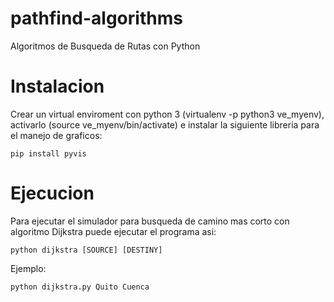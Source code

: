 # pathfind-algorithms
Algoritmos de Busqueda de Rutas con Python

# Instalacion
Crear un virtual enviroment con python 3 (virtualenv -p python3 ve_myenv), activarlo (source ve_myenv/bin/activate) e instalar la siguiente libreria para el manejo de graficos:

```
pip install pyvis
```

# Ejecucion
Para ejecutar el simulador para busqueda de camino mas corto con algoritmo Dijkstra puede ejecutar el programa asi:

```
python dijkstra [SOURCE] [DESTINY]
```

Ejemplo:

```
python dijkstra.py Quito Cuenca
```